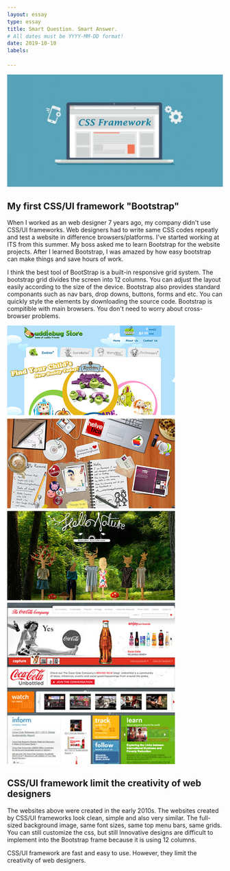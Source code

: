 ```yaml
---
layout: essay
type: essay
title: Smart Question. Smart Answer.
# All dates must be YYYY-MM-DD format!
date: 2019-10-10
labels:

---
```

<img class="ui image" src="../images/css-frame.jpg">

## My first CSS/UI framework "Bootstrap"
When I worked as an web designer 7 years ago, my company didn't use CSS/UI frameworks. Web designers had to write same CSS codes repeatly and test a website in difference browsers/platforms. I've started working at ITS from this summer. My boss asked me to learn Bootstrap for the website projects. After I learned Bootstrap, I was amazed by how easy bootstrap can make things and save hours of work.
			
I think the best tool of BootStrap is a built-in responsive grid system. The bootstrap grid divides the screen into 12 columns. You can adjust the layout easily according to the size of the device. Bootstrap also provides standard componants such as nav bars, drop downs, buttons, forms and etc. You can quickly style the elements by downloading the source code. Bootstrap is compitible with main browsers. You don't need to worry about cross-browser problems.

<img class="ui image" src="../images/websites.jpg">

## CSS/UI framework limit the creativity of web designers
The websites above were created in the early 2010s. 
The websites created by CSS/UI frameworks look clean, simple and also very similar. The full-sized background image, same font sizes, same top menu bars, same grids.  You can still customize the css, but still 
Innovative designs are difficult to implement into the Bootstrap frame because it is using 12 columns.
			
CSS/UI framework are fast and easy to use. However, they limit the creativity of web designers. 

